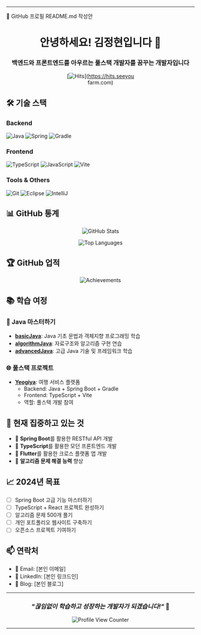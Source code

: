   ---
  🚀 GitHub 프로필 README.md 작성안

  <div align="center">                                                                                                                                                                                                              

  # 안녕하세요! 김정현입니다 👋

  ### 백엔드와 프론트엔드를 아우르는 풀스택 개발자를 꿈꾸는 개발자입니다

  [![Hits](https://hits.seeyoufarm.com/api/count/incr/badge.svg?url=https%3A%2F%2Fgithub.com%2FIsKJH&count_bg=%2379C83D&title_bg=%23555555&icon=&icon_color=%23E7E7E7&title=Profile+Views&edge_flat=false)](https://hits.seeyou     
  farm.com)

  </div>                                                                                                                                                                                                                            

  ## 🛠️ **기술 스택**

  ### **Backend**
  ![Java](https://img.shields.io/badge/Java-007396?style=for-the-badge&logo=java&logoColor=white)
  ![Spring](https://img.shields.io/badge/Spring-6DB33F?style=for-the-badge&logo=spring&logoColor=white)
  ![Gradle](https://img.shields.io/badge/Gradle-02303A?style=for-the-badge&logo=gradle&logoColor=white)

  ### **Frontend**
  ![TypeScript](https://img.shields.io/badge/TypeScript-3178C6?style=for-the-badge&logo=typescript&logoColor=white)
  ![JavaScript](https://img.shields.io/badge/JavaScript-F7DF1E?style=for-the-badge&logo=javascript&logoColor=black)
  ![Vite](https://img.shields.io/badge/Vite-646CFF?style=for-the-badge&logo=vite&logoColor=white)

  ### **Tools & Others**
  ![Git](https://img.shields.io/badge/Git-F05032?style=for-the-badge&logo=git&logoColor=white)
  ![Eclipse](https://img.shields.io/badge/Eclipse-2C2255?style=for-the-badge&logo=eclipse&logoColor=white)
  ![IntelliJ](https://img.shields.io/badge/IntelliJ_IDEA-000000?style=for-the-badge&logo=intellij-idea&logoColor=white)

  ## 📊 **GitHub 통계**

  <div align="center">                                                                                                                                                                                                              

  ![GitHub Stats](https://github-readme-stats.vercel.app/api?username=IsKJH&show_icons=true&theme=vue-dark&hide_border=true&count_private=true)

  ![Top Languages](https://github-readme-stats.vercel.app/api/top-langs/?username=IsKJH&layout=compact&theme=vue-dark&hide_border=true)

  </div>                                                                                                                                                                                                                            

  ## 🏆 **GitHub 업적**

  <div align="center">                                                                                                                                                                                                              

  ![Achievements](https://github-profile-trophy.vercel.app/?username=IsKJH&theme=vue-dark&no-frame=true&row=1&column=6)

  </div>                                                                                                                                                                                                                            

  ## 📚 **학습 여정**

  ### **🎯 Java 마스터하기**
  - **[basicJava](https://github.com/IsKJH/basicJava)**: Java 기초 문법과 객체지향 프로그래밍 학습
  - **[algorithmJava](https://github.com/IsKJH/algorithmJava)**: 자료구조와 알고리즘 구현 연습
  - **[advancedJava](https://github.com/IsKJH/advancedJava)**: 고급 Java 기술 및 프레임워크 학습

  ### **🌐 풀스택 프로젝트**
  - **[Yeogiya](https://github.com/Yeogiya-project)**: 여행 서비스 플랫폼
    - Backend: Java + Spring Boot + Gradle
    - Frontend: TypeScript + Vite
    - 역할: 풀스택 개발 참여

  ## 🎯 **현재 집중하고 있는 것**

  - 🔨 **Spring Boot**를 활용한 RESTful API 개발
  - 🎨 **TypeScript**를 활용한 모던 프론트엔드 개발
  - 📱 **Flutter**를 활용한 크로스 플랫폼 앱 개발
  - 🌱 **알고리즘 문제 해결 능력** 향상

  ## 📈 **2024년 목표**

  - [ ] Spring Boot 고급 기능 마스터하기
  - [ ] TypeScript + React 프로젝트 완성하기
  - [ ] 알고리즘 문제 500개 풀기
  - [ ] 개인 포트폴리오 웹사이트 구축하기
  - [ ] 오픈소스 프로젝트 기여하기

  ## 📫 **연락처**

  - 📧 Email: [본인 이메일]
  - 💼 LinkedIn: [본인 링크드인]
  - 📝 Blog: [본인 블로그]

  ---

  <div align="center">                                                                                                                                                                                                              

  ### *"끊임없이 학습하고 성장하는 개발자가 되겠습니다!"* 💪

  ![Profile View Counter](https://komarev.com/ghpvc/?username=IsKJH&color=blue)

  </div>                                                                                                                                                                                                                            

  ---
